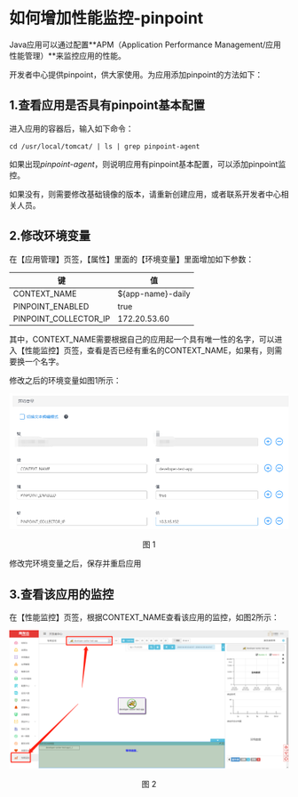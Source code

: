 # 如何增加性能监控-pinpoint

Java应用可以通过配置**APM（Application Performance Management/应用性能管理）**来监控应用的性能。

开发者中心提供pinpoint，供大家使用。为应用添加pinpoint的方法如下：

## 1.查看应用是否具有pinpoint基本配置

进入应用的容器后，输入如下命令：

```
cd /usr/local/tomcat/ | ls | grep pinpoint-agent
```

如果出现*pinpoint-agent*，则说明应用有pinpoint基本配置，可以添加pinpoint监控。

如果没有，则需要修改基础镜像的版本，请重新创建应用，或者联系开发者中心相关人员。

## 2.修改环境变量
在【应用管理】页签，【属性】里面的【环境变量】里面增加如下参数：

键 | 值
---- | ---
CONTEXT_NAME | ${app-name}-daily
PINPOINT_ENABLED | true
PINPOINT_COLLECTOR_IP | 172.20.53.60

其中，CONTEXT_NAME需要根据自己的应用起一个具有唯一性的名字，可以进入【性能监控】页签，查看是否已经有重名的CONTEXT_NAME，如果有，则需要换一个名字。

修改之后的环境变量如图1所示：

<div align=center>

<img src="images/how_to_add_pinpoint_1.png"/>

</div>

<p align="center">图 1</p>

修改完环境变量之后，保存并重启应用

## 3.查看该应用的监控

在【性能监控】页签，根据CONTEXT_NAME查看该应用的监控，如图2所示：

<div align=center>

<img src="images/how_to_add_pinpoint_2.png"/>

</div>

<p align="center">图 2</p>
